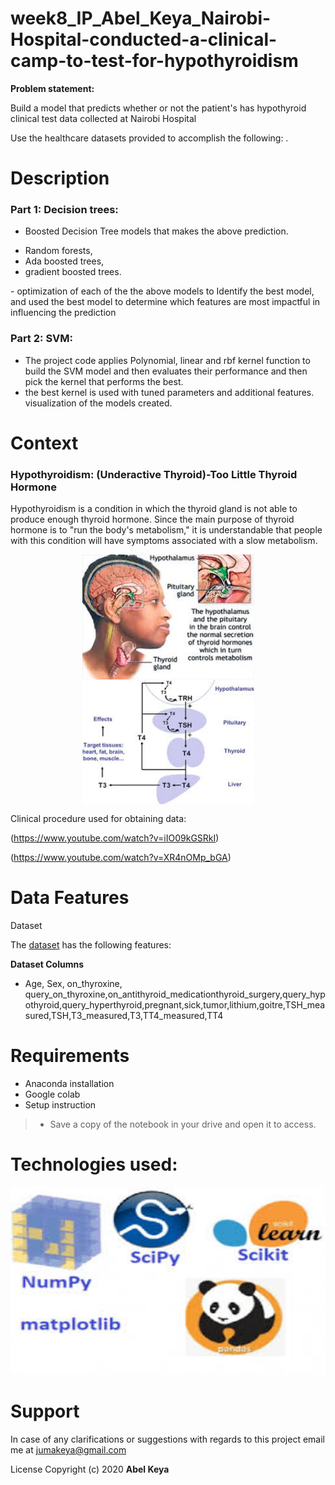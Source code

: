 # week8_IP_Abel_Keya_Nairobi-Hospital-conducted-a-clinical-camp-to-test-for-hypothyroidism

**Problem statement:**  

Build a model that predicts whether or not the patient's has hypothyroid  clinical  test data collected at Nairobi Hospital 

Use the healthcare datasets provided to accomplish the following: .
   
# Description

### Part 1: Decision trees:

- Boosted Decision Tree models that makes the above prediction. 
* Random forests,
* Ada boosted trees,
* gradient boosted trees.
</p>
- optimization of each of the the above models to Identify the best model, and used the best model to determine which features are most impactful in influencing the prediction

### Part 2: SVM:

- The project code applies Polynomial, linear and rbf kernel function to build the SVM model and then evaluates their performance and then  pick the kernel that performs the best. 
- the best kernel is  used with tuned parameters and  additional features. 
visualization of  the models created. 

# Context
<p>
   
### Hypothyroidism: (Underactive Thyroid)-Too Little Thyroid Hormone
Hypothyroidism is a condition in which the thyroid gland is not able to produce enough thyroid hormone. Since the main purpose of thyroid hormone is to "run the body's metabolism," it is understandable that people with this condition will have symptoms associated with a slow metabolism.
   </p>
   
   <p align="center">
   <img align="center" src="thyroid1.jpg" width="275" height="200" align="center">
  
  <img align="center" src="thyroid8.jpg" width="275" height="200">
  </p>
  <p align="center">
   
   Clinical procedure used for obtaining data:
 
 (https://www.youtube.com/watch?v=iIO09kGSRkI)
  
 (https://www.youtube.com/watch?v=XR4nOMp_bGA)

# Data Features
Dataset

The [dataset](https://github.com/abel-keya/week8_IP_Abel_Keya_Nairobi-Hospital-conducted-a-clinical-camp-to-test-for-hypothyroidism/blob/master/hypothyroid.csv) has the following features:

**Dataset Columns**
* Age, Sex, on_thyroxine, query_on_thyroxine,on_antithyroid_medicationthyroid_surgery,query_hypothyroid,query_hyperthyroid,pregnant,sick,tumor,lithium,goitre,TSH_measured,TSH,T3_measured,T3,TT4_measured,TT4

# Requirements
* Anaconda installation
* Google colab
* Setup instruction
> * Save a copy of the notebook in your drive and open it to access.

<p align="center">
   
   # Technologies used:
   
 <p align="center"> 
   
  <img   src="tech3.jpg" width="550" height="300"  alt="DS" title="Requirements" />
 
</p>

# Support
In case of any clarifications or suggestions with regards to this project email me at jumakeya@gmail.com

License
Copyright (c) 2020 **Abel Keya**
